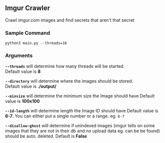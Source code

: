 ## Imgur Crawler
Crawl imgur.com images and find secrets that aren't that secret

### Sample Command
```
python3 main.py --threads=16
```

### Arguments
**`--threads`** will determine how many threads will be started.  
Default value is **8**

**`--directory`** will determine where the images should be stored.  
Default value is **./output/**

**`--minsize`** will determine the minimum size the Image should have
Default value is **100x100**

**`--id-length`** will determine length the Image ID should have
Default value is **6-7**.
You can either put a single number or a range. eg. `6-7`

**`--disallow-ghost`** will determine if unindexed images (imgur tells on some images that they are not in their db and no upload data eg. can be be found)
should be auto. deleted. Default is **False**
